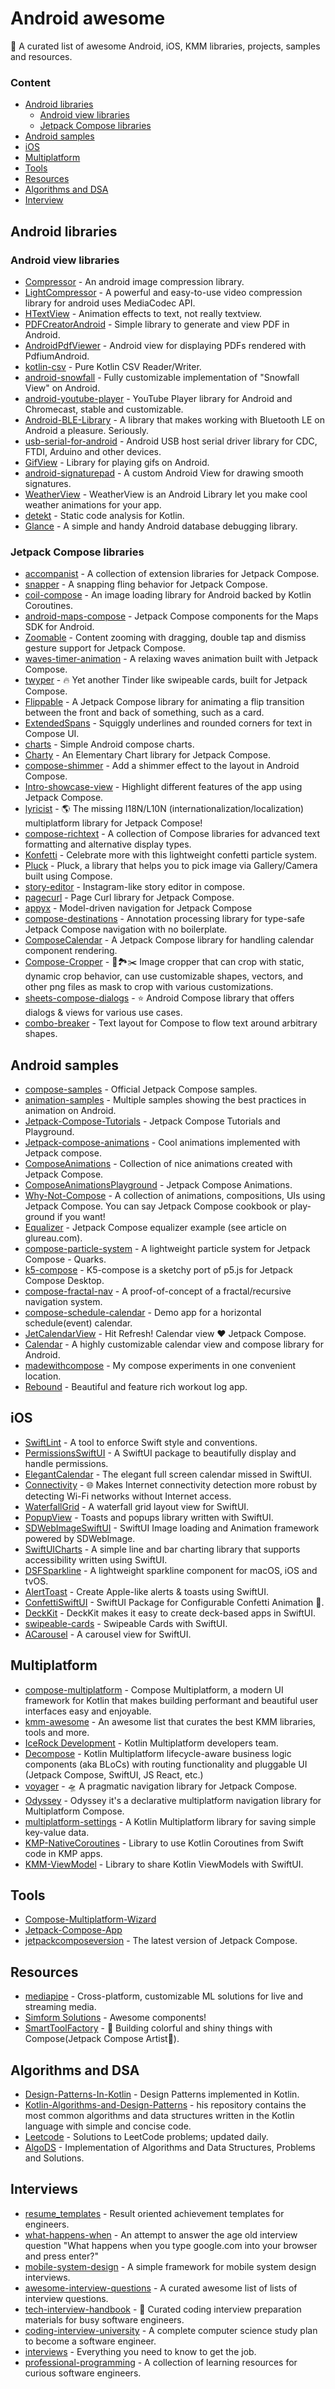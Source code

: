 # Android awesome
📝 A curated list of awesome Android, iOS, KMM libraries, projects, samples and resources.

### Content
- [Android libraries](#android-libraries)
    - [Android view libraries](#android-view-libraries) 
    - [Jetpack Compose libraries](#jetpack-compose-libraries) 
- [Android samples](#android-samples)
- [iOS](#ios)
- [Multiplatform](#multiplatform)
- [Tools](#tools)
- [Resources](#resources)
- [Algorithms and DSA](#algorithms-and-dsa)
- [Interview](#interviews)

##  Android libraries

### Android view libraries
* [Compressor](https://github.com/zetbaitsu/Compressor) - An android image compression library.
* [LightCompressor](https://github.com/AbedElazizShe/LightCompressor) - A powerful and easy-to-use video compression library for android uses MediaCodec API.
* [HTextView](https://github.com/hanks-zyh/HTextView) - Animation effects to text, not really textview.
* [PDFCreatorAndroid](https://github.com/tejpratap46/PDFCreatorAndroid) - Simple library to generate and view PDF in Android.
* [AndroidPdfViewer](https://github.com/barteksc/AndroidPdfViewer) - Android view for displaying PDFs rendered with PdfiumAndroid.
* [kotlin-csv](https://github.com/doyaaaaaken/kotlin-csv) - Pure Kotlin CSV Reader/Writer.
* [android-snowfall](https://github.com/JetradarMobile/android-snowfall) - Fully customizable implementation of "Snowfall View" on Android.
* [android-youtube-player](https://github.com/PierfrancescoSoffritti/android-youtube-player) - YouTube Player library for Android and Chromecast, stable and customizable.
* [Android-BLE-Library](https://github.com/NordicSemiconductor/Android-BLE-Library) - A library that makes working with Bluetooth LE on Android a pleasure. Seriously.
* [usb-serial-for-android](https://github.com/mik3y/usb-serial-for-android) - Android USB host serial driver library for CDC, FTDI, Arduino and other devices.
* [GifView](https://github.com/Cutta/GifView) - Library for playing gifs on Android.
* [android-signaturepad](https://github.com/warting/android-signaturepad) - A custom Android View for drawing smooth signatures.
* [WeatherView](https://github.com/MatteoBattilana/WeatherView) - WeatherView is an Android Library let you make cool weather animations for your app.
* [detekt](https://github.com/detekt/detekt) - Static code analysis for Kotlin.
* [Glance](https://github.com/guolindev/Glance) - A simple and handy Android database debugging library.

### Jetpack Compose libraries
* [accompanist](https://github.com/google/accompanist) - A collection of extension libraries for Jetpack Compose.
* [snapper](https://github.com/chrisbanes/snapper) - A snapping fling behavior for Jetpack Compose.
* [coil-compose](https://coil-kt.github.io/coil/compose/) - An image loading library for Android backed by Kotlin Coroutines.
* [android-maps-compose](https://github.com/googlemaps/android-maps-compose) - Jetpack Compose components for the Maps SDK for Android.
* [Zoomable](https://github.com/mxalbert1996/Zoomable) - Content zooming with dragging, double tap and dismiss gesture support for Jetpack Compose.
* [waves-timer-animation](https://github.com/manueldidonna/waves-timer-animation) - A relaxing waves animation built with Jetpack Compose.
* [twyper](https://github.com/theapache64/twyper) - 🔥 Yet another Tinder like swipeable cards, built for Jetpack Compose.
* [Flippable](https://github.com/wajahatkarim3/Flippable) - A Jetpack Compose library for animating a flip transition between the front and back of something, such as a card.
* [ExtendedSpans](https://github.com/saket/ExtendedSpans) - Squiggly underlines and rounded corners for text in Compose UI.
* [charts](https://github.com/tehras/charts) - Simple Android compose charts.
* [Charty](https://github.com/hi-manshu/Charty) - An Elementary Chart library for Jetpack Compose.
* [compose-shimmer](https://github.com/ValeryPonomarenko/compose-shimmer) - Add a shimmer effect to the layout in Android Compose.
* [Intro-showcase-view](https://github.com/canopas/Intro-showcase-view) - Highlight different features of the app using Jetpack Compose.
* [lyricist](https://github.com/adrielcafe/lyricist) - 🌎 The missing I18N/L10N (internationalization/localization) multiplatform library for Jetpack Compose!
* [compose-richtext](https://github.com/halilozercan/compose-richtext) - A collection of Compose libraries for advanced text formatting and alternative display types.
* [Konfetti](https://github.com/DanielMartinus/Konfetti) - Celebrate more with this lightweight confetti particle system.
* [Pluck](https://github.com/hi-manshu/Pluck) - Pluck, a library that helps you to pick image via Gallery/Camera built using Compose.
* [story-editor](https://github.com/badoualy/story-editor) - Instagram-like story editor in compose.
* [pagecurl](https://github.com/oleksandrbalan/pagecurl) - Page Curl library for Jetpack Compose.
* [appyx](https://github.com/bumble-tech/appyx) - Model-driven navigation for Jetpack Compose
* [compose-destinations](https://github.com/raamcosta/compose-destinations) - Annotation processing library for type-safe Jetpack Compose navigation with no boilerplate.
* [ComposeCalendar](https://github.com/boguszpawlowski/ComposeCalendar) - A Jetpack Compose library for handling calendar component rendering.
* [Compose-Cropper](https://github.com/SmartToolFactory/Compose-Cropper) - 🚀🏞✂️ Image cropper that can crop with static, dynamic crop behavior, can use customizable shapes, vectors, and other png files as mask to crop with various customizations.
* [sheets-compose-dialogs](https://github.com/maxkeppeler/sheets-compose-dialogs) - ⭐ Android Compose library that offers dialogs & views for various use cases.
* [combo-breaker](https://github.com/romainguy/combo-breaker) - Text layout for Compose to flow text around arbitrary shapes.

## Android samples
* [compose-samples](https://github.com/android/compose-samples) - Official Jetpack Compose samples.
* [animation-samples](https://github.com/android/animation-samples) - Multiple samples showing the best practices in animation on Android.
* [Jetpack-Compose-Tutorials](https://github.com/SmartToolFactory/Jetpack-Compose-Tutorials) - Jetpack Compose Tutorials and Playground.
* [Jetpack-compose-animations](https://github.com/canopas/Jetpack-compose-animations-examples) - Cool animations implemented with Jetpack compose.
* [ComposeAnimations](https://github.com/antonshilov/ComposeAnimations) - Collection of nice animations created with Jetpack Compose.
* [ComposeAnimationsPlayground](https://github.com/Anmol92verma/ComposeAnimationsPlayground) - Jetpack Compose Animations.
* [Why-Not-Compose](https://github.com/ImaginativeShohag/Why-Not-Compose) - A collection of animations, compositions, UIs using Jetpack Compose. You can say Jetpack Compose cookbook or play-ground if you want!
* [Equalizer](https://github.com/glureau/Equalizer) - Jetpack Compose equalizer example (see article on glureau.com).
* [compose-particle-system](https://github.com/CuriousNikhil/compose-particle-system) - A lightweight particle system for Jetpack Compose - Quarks.
* [k5-compose](https://github.com/CuriousNikhil/k5-compose) - K5-compose is a sketchy port of p5.js for Jetpack Compose Desktop.
* [compose-fractal-nav](https://github.com/zach-klippenstein/compose-fractal-nav) - A proof-of-concept of a fractal/recursive navigation system.
* [compose-schedule-calendar](https://github.com/halilozercan/compose-schedule-calendar) - Demo app for a horizontal schedule(event) calendar.
* [JetCalendarView](https://github.com/Anmol92verma/JetCalendarView) - Hit Refresh! Calendar view ❤️ Jetpack Compose.
* [Calendar](https://github.com/kizitonwose/Calendar) - A highly customizable calendar view and compose library for Android.
* [madewithcompose](https://github.com/halilozercan/madewithcompose) - My compose experiments in one convenient location.
* [Rebound](https://github.com/AnkitSuda/Rebound) - Beautiful and feature rich workout log app.

## iOS
* [SwiftLint](https://github.com/realm/SwiftLint) - A tool to enforce Swift style and conventions.
* [PermissionsSwiftUI](https://github.com/jevonmao/PermissionsSwiftUI) - A SwiftUI package to beautifully display and handle permissions.
* [ElegantCalendar](https://github.com/ThasianX/ElegantCalendar) - The elegant full screen calendar missed in SwiftUI.
* [Connectivity](https://github.com/rwbutler/Connectivity) - 🌐 Makes Internet connectivity detection more robust by detecting Wi-Fi networks without Internet access.
* [WaterfallGrid](https://github.com/paololeonardi/WaterfallGrid) - A waterfall grid layout view for SwiftUI.
* [PopupView](https://github.com/exyte/PopupView) - Toasts and popups library written with SwiftUI.
* [SDWebImageSwiftUI](https://github.com/SDWebImage/SDWebImageSwiftUI) - SwiftUI Image loading and Animation framework powered by SDWebImage.
* [SwiftUICharts](https://github.com/mecid/SwiftUICharts) - A simple line and bar charting library that supports accessibility written using SwiftUI.
* [DSFSparkline](https://github.com/dagronf/DSFSparkline) - A lightweight sparkline component for macOS, iOS and tvOS.
* [AlertToast](https://github.com/elai950/AlertToast) - Create Apple-like alerts & toasts using SwiftUI.
* [ConfettiSwiftUI](https://github.com/simibac/ConfettiSwiftUI) - SwiftUI Package for Configurable Confetti Animation 🎉.
* [DeckKit](https://github.com/danielsaidi/DeckKit) - DeckKit makes it easy to create deck-based apps in SwiftUI.
* [swipeable-cards](https://github.com/Volorf/swipeable-cards) - Swipeable Cards with SwiftUI.
* [ACarousel](https://github.com/JWAutumn/ACarousel) - A carousel view for SwiftUI.

## Multiplatform
* [compose-multiplatform](https://github.com/JetBrains/compose-multiplatform) - Compose Multiplatform, a modern UI framework for Kotlin that makes building performant and beautiful user interfaces easy and enjoyable.
* [kmm-awesome](https://github.com/terrakok/kmm-awesome) - An awesome list that curates the best KMM libraries, tools and more.
* [IceRock Development](https://github.com/icerockdev) - Kotlin Multiplatform developers team.
* [Decompose](https://github.com/arkivanov/Decompose) - Kotlin Multiplatform lifecycle-aware business logic components (aka BLoCs) with routing functionality and pluggable UI (Jetpack Compose, SwiftUI, JS React, etc.)
* [voyager](https://github.com/adrielcafe/voyager) - 🛸 A pragmatic navigation library for Jetpack Compose.
* [Odyssey](https://github.com/AlexGladkov/Odyssey) - Odyssey it's a declarative multiplatform navigation library for Multiplatform Compose.
* [multiplatform-settings](https://github.com/russhwolf/multiplatform-settings) - A Kotlin Multiplatform library for saving simple key-value data.
* [KMP-NativeCoroutines](https://github.com/rickclephas/KMP-NativeCoroutines) - Library to use Kotlin Coroutines from Swift code in KMP apps.
* [KMM-ViewModel](https://github.com/rickclephas/KMM-ViewModel) - Library to share Kotlin ViewModels with SwiftUI.

## Tools
* [Compose-Multiplatform-Wizard](https://terrakok.github.io/Compose-Multiplatform-Wizard)
* [Jetpack-Compose-App](https://www.jetpackcompose.app)
* [jetpackcomposeversion](https://www.jetpackcomposeversion.com) - The latest version of Jetpack Compose.

## Resources
* [mediapipe](https://github.com/google/mediapipe) - Cross-platform, customizable ML solutions for live and streaming media.
* [Simform Solutions](https://github.com/SimformSolutionsPvtLtd) - Awesome components!
* [SmartToolFactory](https://github.com/SmartToolFactory) - 🚀 Building colorful and shiny things with Compose(Jetpack Compose Artist🎨).

## Algorithms and DSA
* [Design-Patterns-In-Kotlin](https://github.com/dbacinski/Design-Patterns-In-Kotlin) - Design Patterns implemented in Kotlin.
* [Kotlin-Algorithms-and-Design-Patterns](https://github.com/evitwilly/Kotlin-Algorithms-and-Design-Patterns) - his repository contains the most common algorithms and data structures written in the Kotlin language with simple and concise code.
* [Leetcode](https://github.com/fishercoder1534/Leetcode) - Solutions to LeetCode problems; updated daily.
* [AlgoDS](https://github.com/sherxon/AlgoDS) - Implementation of Algorithms and Data Structures, Problems and Solutions.

## Interviews
* [resume_templates](https://github.com/darhonbek/resume_templates) - Result oriented achievement templates for engineers.
* [what-happens-when](https://github.com/alex/what-happens-when) - An attempt to answer the age old interview question "What happens when you type google.com into your browser and press enter?"
* [mobile-system-design](https://github.com/weeeBox/mobile-system-design) - A simple framework for mobile system design interviews.
* [awesome-interview-questions](https://github.com/DopplerHQ/awesome-interview-questions) - A curated awesome list of lists of interview questions.
* [tech-interview-handbook](https://github.com/yangshun/tech-interview-handbook) - 💯 Curated coding interview preparation materials for busy software engineers.
* [coding-interview-university](https://github.com/jwasham/coding-interview-university) - A complete computer science study plan to become a software engineer.
* [interviews](https://github.com/kdn251/interviews) - Everything you need to know to get the job.
* [professional-programming](https://github.com/charlax/professional-programming) - A collection of learning resources for curious software engineers.
